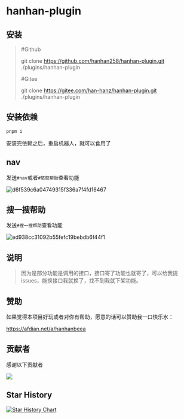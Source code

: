 # hanhan-plugin

## 安装

> #Github
>
> git clone https://github.com/hanhan258/hanhan-plugin.git ./plugins/hanhan-plugin
>
> #Gitee
>
> git clone https://gitee.com/han-hanz/hanhan-plugin.git ./plugins/hanhan-plugin

## 安装依赖
```bash:numbers
pnpm i
```

安装完依赖之后，重启机器人，就可以食用了

## nav

发送`#nav`或者`#憨憨帮助`查看功能

![d6f539c6a04749315f336a7f4fd16467](https://github.com/hanhan258/hanhan-plugin/assets/96119846/2512bca6-e8ba-42d0-ae78-f1fea6ad7f98)

## 搜一搜帮助
发送`#搜一搜帮助`查看功能

![ed938cc31092b55fefc19bebdb6f44f1](https://github.com/hanhan258/hanhan-plugin/assets/96119846/64f13d37-6274-48bb-bd47-5a491f190536)


## 说明
> 因为是部分功能是调用的接口，接口寄了功能也就寄了，可以给我提issues，能换接口我就换了，找不到我就下架功能。

## 赞助

如果觉得本项目好玩或者对你有帮助，愿意的话可以赞助我一口快乐水：

https://afdian.net/a/hanhanbeea

## 贡献者

<!-- readme: collaborators,contributors -start -->
感谢以下贡献者

<a href="https://github.com/hanhan258/hanhan-plugin/graphs/contributors">
  <img src="https://contrib.rocks/image?repo=hanhan258/hanhan-plugin" />
</a>

<!-- readme: collaborators,contributors -end -->


## Star History

[![Star History Chart](https://api.star-history.com/svg?repos=hanhan258/hanhan-plugin&type=Date)](https://api-star-history.com/#hanhan258/hanhan-plugin&Date)
